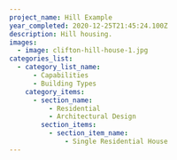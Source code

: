 ```yaml
---
project_name: Hill Example
year_completed: 2020-12-25T21:45:24.100Z
description: Hill housing.
images:
  - image: clifton-hill-house-1.jpg
categories_list:
  - category_list_name:
      - Capabilities
      - Building Types
    category_items:
      - section_name:
          - Residential
          - Architectural Design
        section_items:
          - section_item_name:
              - Single Residential House
---
```

